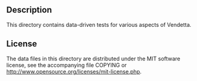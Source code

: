 Description
------------

This directory contains data-driven tests for various aspects of Vendetta.

License
--------

The data files in this directory are distributed under the MIT software
license, see the accompanying file COPYING or
http://www.opensource.org/licenses/mit-license.php.

